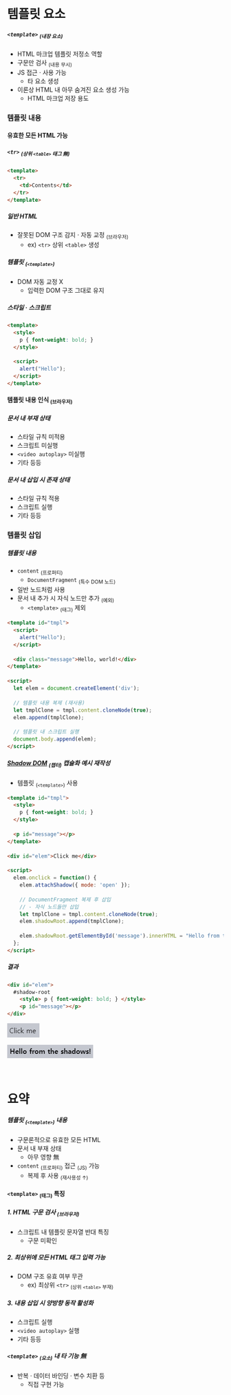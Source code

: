 템플릿 요소
====

##### `<template>` <sub>(내장 요소)</sub>
- HTML 마크업 템플릿 저정소 역할
- 구문만 검사 <sub>(내용 무시)</sub>
- JS 접근 · 사용 가능
  - 타 요소 생성
- 이론상 HTML 내 아무 숨겨진 요소 생성 가능
  - HTML 마크업 저장 용도

### 템플릿 내용

#### 유효한 모든 HTML 가능

##### `<tr>` <sub>(상위 `<table>` 태그 無)</sub>
```html
<template>
  <tr>
    <td>Contents</td>
  </tr>
</template>
```

##### 일반 HTML
- 잘못된 DOM 구조 감지 · 자동 교정 <sub>(브라우저)</sub>
  - ex\) `<tr>` 상위 `<table>` 생성

##### 템플릿 <sub>(`<template>`)</sub>
- DOM 자동 교정 X
  - 입력한 DOM 구조 그대로 유지

##### 스타일 · 스크립트
```html
<template>
  <style>
    p { font-weight: bold; }
  </style>

  <script>
    alert("Hello");
  </script>
</template>
```

#### 템플릿 내용 인식 <sub>(브라우저)</sub>

##### 문서 내 부재 상태
- 스타일 규칙 미적용
- 스크립트 미실행
- `<video autoplay>` 미실행
- 기타 등등

##### 문서 내 삽입 시 존재 상태
- 스타일 규칙 적용
- 스크립트 실행
- 기타 등등

### 템플릿 삽입

##### 템플릿 내용
- `content` <sub>(프로퍼티)</sub>
  - `DocumentFragment` <sub>(특수 DOM 노드)</sub>
- 일반 노드처럼 사용
- 문서 내 추가 시 자식 노드만 추가 <sub>(예외)</sub>
  - `<template>` <sub>(태그)</sub> 제외
```html
<template id="tmpl">
  <script>
    alert("Hello");
  </script>

  <div class="message">Hello, world!</div>
</template>

<script>
  let elem = document.createElement('div');

  // 템플릿 내용 복제 (재사용)
  let tmplClone = tmpl.content.cloneNode(true);
  elem.append(tmplClone);

  // 템플릿 내 스크립트 실행
  document.body.append(elem);
</script>
```

##### [Shadow DOM](./03.%20Shadow%20DOM.md) <sub>(챕터)</sub> 캡슐화 예시 재작성
- 템플릿 <sub>(`<template>`)</sub> 사용
```html
<template id="tmpl">
  <style>
    p { font-weight: bold; }
  </style>

  <p id="message"></p>
</template>

<div id="elem">Click me</div>

<script>
  elem.onclick = function() {
    elem.attachShadow({ mode: 'open' });

    // DocumentFragment 복제 후 삽입
    // - 자식 노드들만 삽입
    let tmplClone = tmpl.content.cloneNode(true);
    elem.shadowRoot.append(tmplClone);

    elem.shadowRoot.getElementById('message').innerHTML = "Hello from the shadows!";
  };
</script>
```

##### 결과
```html
<div id="elem">
  #shadow-root
    <style> p { font-weight: bold; } </style>
    <p id="message"></p>
</div>
```

![inserting-template-1](../../images/03/06/04/inserting-template-1.png)

![inserting-template-2](../../images/03/06/04/inserting-template-2.png)

<br />

요약
====

##### 템플릿 <sub>(`<template>`)</sub> 내용
- 구문론적으로 유효한 모든 HTML
- 문서 내 부재 상태
  - 아무 영향 無
- `content` <sub>(프로퍼티)</sub> 접근 <sub>(JS)</sub> 가능
  - 복제 후 사용 <sub>(재사용성 ↑)</sub>

#### `<template>` <sub>(태그)</sub> 특징

##### 1. HTML 구문 검사 <sub>(브라우저)</sub>
- 스크립트 내 템플릿 문자열 반대 특징
  - 구문 미확인

##### 2. 최상위에 모든 HTML 태그 입력 가능
- DOM 구조 유효 여부 무관
  - ex\) 최상위 `<tr>` <sub>(상위 `<table>` 부재)</sub>

##### 3. 내용 삽입 시 양방향 동작 활성화
- 스크립트 실행
- `<video autoplay>` 실행
- 기타 등등

##### `<template>` <sub>(요소)</sub> 내 타 기능 無
- 반복 · 데이터 바인딩 · 변수 치환 등
  - 직접 구현 가능
